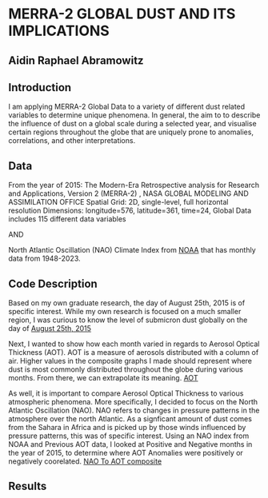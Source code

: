 # MERRA-2 GLOBAL DUST AND ITS IMPLICATIONS
 
## Aidin Raphael Abramowitz

## Introduction

I am applying MERRA-2 Global Data to a variety of different dust related variables to determine unique phenomena.
In general, the aim to to describe the influence of dust on a global scale during a selected year, and visualise certain regions throughout the globe that are uniquely prone to anomalies, correlations, and other interpretations.

## Data

From the year of 2015:
The Modern-Era Retrospective analysis for Research and Applications, Version 2 (MERRA-2) , NASA GLOBAL MODELING AND ASSIMILATION OFFICE
Spatial Grid: 2D, single-level, full horizontal resolution
Dimensions: longitude=576, latitude=361, time=24, Global 
Data includes 115 different data variables

AND 

North Atlantic Oscillation (NAO) Climate Index from [NOAA](https://psl.noaa.gov/data/climateindices/list/) that has monthly data from 1948-2023.

## Code Description

Based on my own graduate research, the day of August 25th, 2015 is of specific interest. While my own research is focused on a much smaller region, I was curious to know the level of submicron dust globally on the day of [August 25th, 2015](https://github.com/bearlyonline/ProjectCLIM680.github.io/blob/master/Plotmean.ipynb)

Next, I wanted to show how each month varied in regards to Aerosol Optical Thickness (AOT). AOT is a measure of aerosols distributed with a column of air. Higher values in the composite graphs I made should represent where dust is most commonly distributed throughout the globe during various months. From there, we can extrapolate its meaning. [AOT](https://github.com/bearlyonline/ProjectCLIM680.github.io/blob/master/CompositeAOT.ipynb)

As well, it is important to compare Aerosol Optical Thickness to various atmospheric phenomena. More specifically, I decided to focus on the North Atlantic Oscillation (NAO). NAO refers to changes in pressure patterns in the atmosphere over the north Atlantic. As a signficant amount of dust comes from the Sahara in Africa and is picked up by those winds influenced by pressure patterns, this was of specific interest. Using an NAO index from NOAA and Previous AOT data, I looked at Positive and Negative months in the year of 2015, to determine where AOT Anomalies were positively or negatively coorelated. [NAO To AOT composite](https://github.com/bearlyonline/ProjectCLIM680.github.io/blob/master/NAOtoAOTcomposite.ipynb)





## Results

